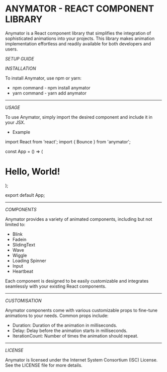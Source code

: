 # ANYMATOR - REACT COMPONENT LIBRARY

Anymator is a React component library that simplifies the integration of sophisticated animations into your projects.
This library makes animation implementation effortless and readily available for both developers and users.

*SETUP GUIDE*

*INSTALLATION*

To install Anymator, use npm or yarn:

* npm command - npm install anymator
* yarn command - yarn add anymator

------------------------------------------------------------------------------------------------------------------------------

*USAGE*

To use Anymator, simply import the desired component and include it in your JSX.

* Example
  
import React from 'react';
import { Bounce } from 'anymator';

const App = () => (
  <div>
    <Bounce>
      <h1>Hello, World!</h1>
    </Bounce>
  </div>
);

export default App;

--------------------------------------------------------------------------------------------------------------------------
*COMPONENTS*

Anymator provides a variety of animated components, including but not limited to:

* Blink
* Fadein
* SlidingText
* Wave
* Wiggle
* Loading Spinner
* Input
* Heartbeat
  
Each component is designed to be easily customizable and integrates seamlessly with your existing React components.

----------------------------------------------------------------------------------------------------------------------------------

*CUSTOMISATION*

Anymator components come with various customizable props to fine-tune animations to your needs. Common props include:

* Duration: Duration of the animation in milliseconds.
* Delay: Delay before the animation starts in milliseconds.
* IterationCount: Number of times the animation should repeat.

-----------------------------------------------------------------------------------------------------------------------------------
*LICENSE*

Anymator is licensed under the Internet System Consortium (ISC) License. See the LICENSE file for more details.